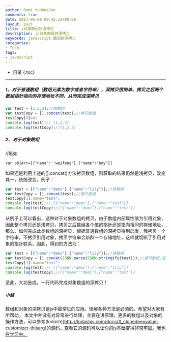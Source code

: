 ```yaml
---
author: Demi_YuHongJun
comments: true
date: 2017-05-08 09:42:32+00:00
layout: post
title: s对象数组的深拷贝
description: js对象数组的深拷贝
keywords: javascript,数组的深拷贝
categories:
- Tech
tags:
- javascript
---
```

* 目录
{:toc}
---

##### 1、对于普通数组（数组元素为数字或者字符串），深拷贝很简单，拷贝之后两个数组指针指向的存储地址不同，从而完成深拷贝

```javascript
var test = [1,2,3];//原数组
var testCopy = [].concat(test);//拷贝数组
testCopy[0]=4;
console.log(test);// [1,2,3]
console.log(testCopy);//[4,2,3]
```

##### 2、对于对象数组

//形如
```
var objArr=[{"name":''weifeng"},{"name":"boy"}]
```

如果还是利用上述的[].concat()方法拷贝数组，则获取的结果仍然是浅拷贝，改变其一，统统改变，例子：
```javascript
var test = [{"name":"demi"},{"name":"lily"}];//原数组
var testCopy = [].concat(test);//拷贝数组
testCopy[1].name="test";
console.log(test);// [{"name":"demi"},{"name":"test"}]
console.log(testCopy);//[{"name":"demi"},{"name":"test"}]
```

从例子上可以看出，这种对于对象数组的拷贝，由于数组内部属性值为引用对象，因此整个拷贝还是浅拷贝，拷贝之后数组各个值的指针还是指向相同的存储地址，
那么，如何完成此类数组的深拷贝，根据普通数组的深拷贝得到启发，我拷贝一个字符串，不拷贝引用对象，拷贝字符串会新辟一个存储地址，这样就切断了引用对象的指针联系，因此，得到的方法为：
```javascript
var test = [{"name":"demi"},{"name":"lily"}];//原数组
var testCopy = [].concat(JSON.parse(JSON.stringify(test)));//拷贝数组,注意这行的拷贝方法 转换成json再转换成对象实现对象的深拷贝
testCopy[1].name="test";
console.log(test);// [{"name":"demi"},{"name":"lily"}]
console.log(testCopy);//[{"name":"demi"},{"name":"test"}]
```
至此，大功告成，一行代码完成对象数组的深拷贝！

##### 小结

数组和对象的深拷贝是js中最常见的应用。理解各种方法是必须的。希望对大家有所帮助。 
本文中并没有对异常进行处理，主要在讲原理。更多的数组以及对象的操作方法，可以参考(lodash)[http://lodashjs.com/docs/#_clonedeepvalue-customizer-thisarg]的源码，查看它的源码可以让你的js基础变得非常牢固。我也在学习中。